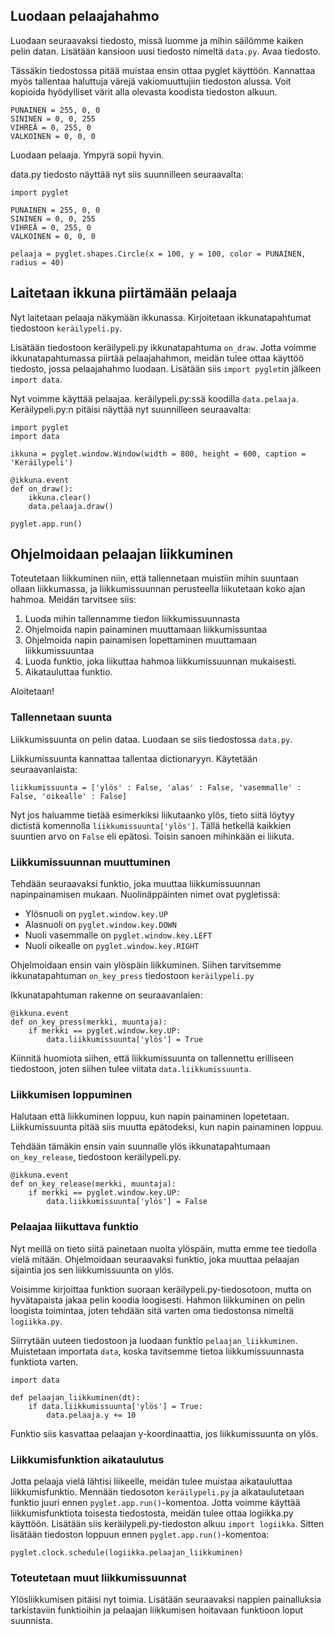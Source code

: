 ## Luodaan pelaajahahmo

Luodaan seuraavaksi tiedosto, missä luomme ja mihin säilömme kaiken pelin datan. Lisätään kansioon uusi tiedosto nimeltä `data.py`. Avaa tiedosto.

Tässäkin tiedostossa pitää muistaa ensin ottaa pyglet käyttöön. Kannattaa myös tallentaa haluttuja värejä vakiomuuttujiin tiedoston alussa. Voit kopioida hyödylliset värit alla olevasta koodista tiedoston alkuun.

```Python3
PUNAINEN = 255, 0, 0
SININEN = 0, 0, 255
VIHREÄ = 0, 255, 0
VALKOINEN = 0, 0, 0
```

Luodaan pelaaja. Ympyrä sopii hyvin.

data.py tiedosto näyttää nyt siis suunnilleen seuraavalta:

```Python3
import pyglet

PUNAINEN = 255, 0, 0
SININEN = 0, 0, 255
VIHREÄ = 0, 255, 0
VALKOINEN = 0, 0, 0

pelaaja = pyglet.shapes.Circle(x = 100, y = 100, color = PUNAINEN, radius = 40)
```

## Laitetaan ikkuna piirtämään pelaaja

Nyt laitetaan pelaaja näkymään ikkunassa. Kirjoitetaan ikkunatapahtumat tiedostoon `keräilypeli.py`.

Lisätään tiedostoon keräilypeli.py ikkunatapahtuma `on_draw`. Jotta voimme ikkunatapahtumassa piirtää pelaajahahmon, meidän tulee ottaa käyttöö tiedosto, jossa pelaajahahmo luodaan. Lisätään siis `import pyglet`in jälkeen `import data`.

Nyt voimme käyttää pelaajaa. keräilypeli.py:ssä koodilla `data.pelaaja`. Keräilypeli.py:n pitäisi näyttää nyt suunnilleen seuraavalta:

```Python3
import pyglet
import data

ikkuna = pyglet.window.Window(width = 800, height = 600, caption = 'Keräilypeli')

@ikkuna.event
def on_draw():
    ikkuna.clear()
    data.pelaaja.draw()

pyglet.app.run()
```

## Ohjelmoidaan pelaajan liikkuminen

Toteutetaan liikkuminen niin, että tallennetaan muistiin mihin suuntaan ollaan liikkumassa, ja liikkumissuunnan perusteella liikutetaan koko ajan hahmoa. Meidän tarvitsee siis:
1. Luoda mihin tallennamme tiedon liikkumissuunnasta
2. Ohjelmoida napin painaminen muuttamaan liikkumissuntaa
3. Ohjelmoida napin painamisen lopettaminen muuttamaan liikkumissuuntaa
4. Luoda funktio, joka liikuttaa hahmoa liikkumissuunnan mukaisesti.
5. Aikatauluttaa funktio.

Aloitetaan!

### Tallennetaan suunta

Liikkumissuunta on pelin dataa. Luodaan se siis tiedostossa `data.py`.

Liikkumissuunta kannattaa tallentaa dictionaryyn. Käytetään seuraavanlaista:

```Python3
liikkumissuunta = ['ylös' : False, 'alas' : False, 'vasemmalle' : False, 'oikealle' : False]
```

Nyt jos haluamme tietää esimerkiksi liikutaanko ylös, tieto siitä löytyy dictistä komennolla `liikkumissuunta['ylös']`. Tällä hetkellä kaikkien suuntien arvo on `False` eli epätosi. Toisin sanoen mihinkään ei liikuta.

### Liikkumissuunnan muuttuminen

Tehdään seuraavaksi funktio, joka muuttaa liikkumissuunnan napinpainamisen mukaan. Nuolinäppäinten nimet ovat pygletissä: 
- Ylösnuoli on `pyglet.window.key.UP`
- Alasnuoli on `pyglet.window.key.DOWN`
- Nuoli vasemmalle on `pyglet.window.key.LEFT`
- Nuoli oikealle on `pyglet.window.key.RIGHT`

Ohjelmoidaan ensin vain ylöspäin liikkuminen. Siihen tarvitsemme ikkunatapahtuman `on_key_press` tiedostoon `keräilypeli.py`

Ikkunatapahtuman rakenne on seuraavanlaien:

```Python3
@ikkuna.event
def on_key_press(merkki, muuntaja):
    if merkki == pyglet.window.key.UP:
        data.liikkumissuunta['ylös'] = True
```

Kiinnitä huomiota siihen, että liikkumissuunta on tallennettu erilliseen tiedostoon, joten siihen tulee viitata `data.liikkumissuunta`.

### Liikkumisen loppuminen

Halutaan että liikkuminen loppuu, kun napin painaminen lopetetaan. Liikkumissuunta pitää siis muutta epätodeksi, kun napin painaminen loppuu.

Tehdään tämäkin ensin vain suunnalle ylös ikkunatapahtumaan `on_key_release`, tiedostoon keräilypeli.py.

```Python3
@ikkuna.event
def on_key_release(merkki, muuntaja):
    if merkki == pyglet.window.key.UP:
        data.liikkumissuunta['ylös'] = False
```

### Pelaajaa liikuttava funktio

Nyt meillä on tieto siitä painetaan nuolta ylöspäin, mutta emme tee tiedolla vielä mitään. Ohjelmoidaan seuraavaksi funktio, joka muuttaa pelaajan sijaintia jos sen liikkumissuunta on ylös.

Voisimme kirjoittaa funktion suoraan keräilypeli.py-tiedosotoon, mutta on hyvätapaista jakaa pelin koodia loogisesti. Hahmon liikkuminen on pelin loogista toimintaa, joten tehdään sitä varten oma tiedostonsa nimeltä `logiikka.py`.

Siirrytään uuteen tiedostoon ja luodaan funktio `pelaajan_liikkuminen`. Muistetaan importata `data`, koska tavitsemme tietoa liikkumissuunnasta funktiota varten.

```Python3
import data

def pelaajan_liikkuminen(dt):
    if data.liikkumissuunta['ylös'] = True:
        data.pelaaja.y += 10
```

Funktio siis kasvattaa pelaajan y-koordinaattia, jos liikkumissuunta on ylös.

### Liikkumisfunktion aikataulutus

Jotta pelaaja vielä lähtisi liikeelle, meidän tulee muistaa aikatauluttaa liikkumisfunktio. Mennään tiedosoton `keräilypeli.py` ja aikataulutetaan funktio juuri ennen `pyglet.app.run()`-komentoa. Jotta voimme käyttää liikkumisfunktiota toisesta tiedostosta, meidän tulee ottaa logiikka.py käyttöön. Lisätään siis keräilypeli.py-tiedoston alkuu `import logiikka`. Sitten lisätään tiedoston loppuun ennen `pyglet.app.run()`-komentoa:

```Python3
pyglet.clock.schedule(logiikka.pelaajan_liikkuminen)
```

### Toteutetaan muut liikkumissuunnat

Ylösliikkumisen pitäisi nyt toimia. Lisätään seuraavaksi nappien painalluksia tarkistaviin funktioihin ja pelaajan liikkumisen hoitavaan funktioon loput suunnista.

